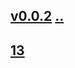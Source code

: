 ## [v0.0.2](https://github.com/littleflute/english/edit/master/voa/SCIENCE%20&%20TECHNOLOGY/2018/september/readme.md) [..](..)
## [13](13)
